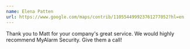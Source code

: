 ```yaml
---
name: Elena Patten
url: https://www.google.com/maps/contrib/110554499923761277052?hl=en
---
```


Thank you to Matt for your company's great service. We would highly recommend MyAlarm Security. Give them a call!
